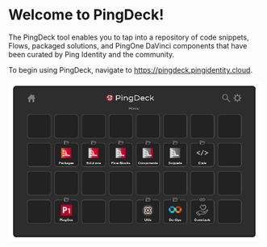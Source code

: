 # Welcome to PingDeck!

The PingDeck tool enables you to tap into a repository of code snippets, Flows, packaged solutions, and PingOne DaVinci components that have been curated by Ping Identity and the community.

To begin using PingDeck, navigate to https://pingdeck.pingidentity.cloud.

![Ping Deck](images/ping-deck-main.png)